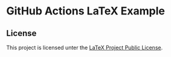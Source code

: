 # GitHub Actions LaTeX Example


## License

This project is licensed unter the [LaTeX Project Public License](./LICENSE).
